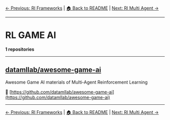 [← Previous: Rl Frameworks](rl-frameworks.txt) | [🏠 Back to README](../README.md) | [Next: Rl Multi Agent →](rl-multi-agent.txt)

---

# RL GAME AI

**1 repositories**

---

## [datamllab/awesome-game-ai](https://github.com/datamllab/awesome-game-ai)

Awesome Game AI materials of Multi-Agent Reinforcement Learning

🔗 [https://github.com/datamllab/awesome-game-ai](https://github.com/datamllab/awesome-game-ai)

---


[← Previous: Rl Frameworks](rl-frameworks.txt) | [🏠 Back to README](../README.md) | [Next: Rl Multi Agent →](rl-multi-agent.txt)
